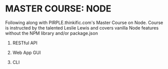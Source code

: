 # MASTER COURSE: NODE
Following along with PIRPLE.thinkific.com's Master Course on Node. Course is instructed by the talented Leslie Lewis and covers vanilla Node features without the NPM library and/or package.json

1. RESTful API

2. Web App GUI

3. CLI